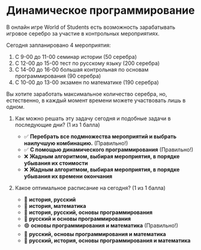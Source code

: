 # Динамическое программирование

В онлайн игре World of Students есть возможность зарабатывать игровое серебро за участие в контрольных мероприятиях.

Сегодня запланировано 4 мероприятия:

1. С 9-00 до 11-00 семинар истории (50 серебра)
2. С 12-00 до 15-00 тест по русскому языку (200 серебра)
3. С 14-00 до 16-00 большая контрольная по основам программирования (90 серебра)
4. С 10-00 до 13-00 экзамен по математике (190 серебра)

Вы хотите заработать максимальное количество серебра, но, естественно, в каждый момент времени можете участвовать лишь в одном.

1. Как можно решать эту задачу сегодня и подобные задачи в последующие дни? (1 из 1 балла)
   * ✅ **Перебрать все подмножества мероприятий и выбрать наилучшую комбинацию.** (Правильно!)
   * ✅ **С помощью динамического программирования** (Правильно!)
   * ❌ **Жадным алгоритмом, выбирая мероприятия, в порядке убывания их стоимости**
   * ❌ **Жадным алгоритмом, выбирая мероприятия, в порядке убывания их времени окончания**


2. Какое оптимальное расписание на сегодня? (1 из 1 балла)
   * 🔴 **история, русский**
   * 🔴 **история, математика**
   * 🔴 **история, русский, основы программирования**
   * 🔴 **русский и основы программирования**
   * 🟢 **основы программирования и математика** (Правильно!)
   * 🔴 **русский, основы программирования и математика**
   * 🔴 **русский, история, основы программирования и математика**
